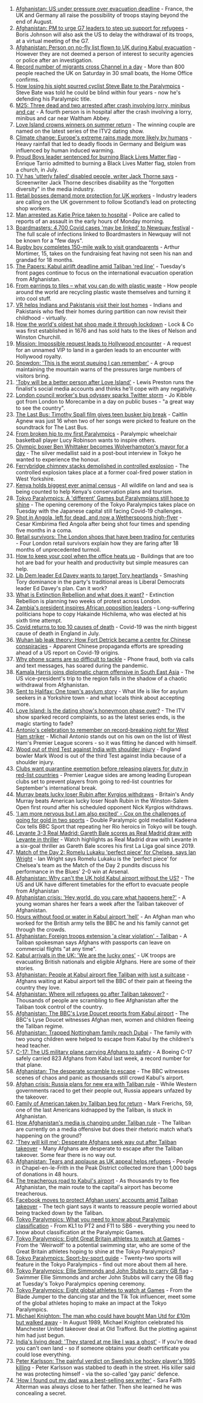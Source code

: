 1. [Afghanistan: US under pressure over evacuation deadline](https://www.bbc.co.uk/news/world-asia-58312644) - France, the UK and Germany all raise the possibility of troops staying beyond the end of August.
2. [Afghanistan: PM to urge G7 leaders to step up support for refugees](https://www.bbc.co.uk/news/uk-58312134) - Boris Johnson will also ask the US to delay the withdrawal of its troops, at a virtual meeting of the G7.
3. [Afghanistan: Person on no-fly list flown to UK during Kabul evacuation](https://www.bbc.co.uk/news/uk-58311964) - However they are not deemed a person of interest to security agencies or police after an investigation.
4. [Record number of migrants cross Channel in a day](https://www.bbc.co.uk/news/uk-58312630) - More than 800 people reached the UK on Saturday in 30 small boats, the Home Office confirms.
5. [How losing his sight spurred cyclist Steve Bate to the Paralympics](https://www.bbc.co.uk/news/uk-58306376) - Steve Bate was told he could be blind within four years - now he's defending his Paralympic title.
6. [M25: Three dead and two arrested after crash involving lorry, minibus and car](https://www.bbc.co.uk/news/uk-england-essex-58312144) - A fourth person is in hospital after the crash involving a lorry, minibus and car near Waltham Abbey.
7. [Love Island crowns winners on summer return](https://www.bbc.co.uk/news/entertainment-arts-58306258) - The winning couple are named on the latest series of the ITV2 dating show.
8. [Climate change: Europe's extreme rains made more likely by humans](https://www.bbc.co.uk/news/science-environment-58309900) - Heavy rainfall that led to deadly floods in Germany and Belgium was influenced by human induced warming.
9. [Proud Boys leader sentenced for burning Black Lives Matter flag](https://www.bbc.co.uk/news/world-us-canada-58312254) - Enrique Tarrio admitted to burning a Black Lives Matter flag, stolen from a church, in July.
10. [TV has 'utterly failed' disabled people, writer Jack Thorne says](https://www.bbc.co.uk/news/entertainment-arts-58308700) - Screenwriter Jack Thorne describes disability as the "forgotten diversity" in the media industry.
11. [Retail bosses demand more protection for UK workers](https://www.bbc.co.uk/news/business-58284856) - Industry leaders are calling on the UK government to follow Scotland’s lead on protecting shop workers.
12. [Man arrested as Katie Price taken to hospital](https://www.bbc.co.uk/news/uk-england-essex-58257403) - Police are called to reports of an assault in the early hours of Monday morning.
13. [Boardmasters: 4,700 Covid cases 'may be linked' to Newquay festival](https://www.bbc.co.uk/news/uk-england-cornwall-58309660) - The full scale of infections linked to Boardmasters in Newquay will not be known for a "few days".
14. [Rugby boy completes 150-mile walk to visit grandparents](https://www.bbc.co.uk/news/uk-england-coventry-warwickshire-58308921) - Arthur Mortimer, 15, takes on the fundraising feat having not seen his nan and grandad for 18 months.
15. [The Papers: Kabul airlift deadline amid Taliban 'red line'](https://www.bbc.co.uk/news/blogs-the-papers-58312185) - Tuesday's front pages continue to focus on the international evacuation operation from Afghanistan.
16. [From earrings to tiles – what you can do with plastic waste](https://www.bbc.co.uk/news/stories-58305686) - How people around the world are recycling plastic waste themselves and turning it into cool stuff.
17. [VR helps Indians and Pakistanis visit their lost homes](https://www.bbc.co.uk/news/world-asia-india-58265851) - Indians and Pakistanis who fled their homes during partition can now revisit their childhood - virtually.
18. [How the world's oldest hat shop made it through lockdown](https://www.bbc.co.uk/news/uk-england-london-58307552) - Lock & Co was first established in 1676 and has sold hats to the likes of Nelson and Winston Churchill.
19. [Mission: Impossible request leads to Hollywood encounter](https://www.bbc.co.uk/news/uk-england-birmingham-58305506) - A request for an unnamed VIP to land in a garden leads to an encounter with Hollywood royalty.
20. [Snowdon: 'This is the worst queuing I can remember'](https://www.bbc.co.uk/news/uk-wales-58284171) - A group maintaining the mountain warns of the pressures large numbers of visitors bring.
21. ['Toby will be a better person after Love Island'](https://www.bbc.co.uk/news/newsbeat-58306928) - Lewis Preston runs the finalist's social media accounts and thinks he'll cope with any negativity.
22. [London council worker's bus odyssey sparks Twitter storm](https://www.bbc.co.uk/news/uk-england-london-58297172) - Jo Kibble got from London to Morecambe in a day on public buses - "a great way to see the country".
23. [The Last Bus: Timothy Spall film gives teen busker big break](https://www.bbc.co.uk/news/uk-scotland-58297986) - Caitlin Agnew was just 16 when two of her songs were picked to feature on the soundtrack for The Last Bus.
24. [From broken hip to my first Paralympics](https://www.bbc.co.uk/news/uk-england-leicestershire-58273615) - Paralympic wheelchair basketball player Lucy Robinson wants to inspire others.
25. [Olympic boxer Ben Whittaker becomes Wolverhampton's mayor for a day](https://www.bbc.co.uk/news/uk-england-birmingham-58299944) - The silver medallist said in a post-bout interview in Tokyo he wanted to experience the honour.
26. [Ferrybridge chimney stacks demolished in controlled explosion](https://www.bbc.co.uk/news/uk-england-leeds-58297602) - The controlled explosion takes place at a former coal-fired power station in West Yorkshire.
27. [Kenya holds biggest ever animal census](https://www.bbc.co.uk/news/world-africa-58281212) - All wildlife on land and sea is being counted to help Kenya's conservation plans and tourism.
28. [Tokyo Paralympics: A 'different' Games but Paralympians still hope to shine](https://www.bbc.co.uk/sport/disability-sport/58306545) - The opening ceremony of the Tokyo Paralympics takes place on Tuesday with the Japanese capital still facing Covid-19 challenges.
29. [Shot in Angola, left for dead, and now a Wetherspoons high-flyer](https://www.bbc.co.uk/news/uk-58266180) - Cesar Kimbirima fled Angola after being shot four times and spending five months in a coma.
30. [Retail survivors: The London shops that have been trading for centuries](https://www.bbc.co.uk/news/uk-england-london-58202817) - Four London retail survivors explain how they are faring after 18 months of unprecedented turmoil.
31. [How to keep your cool when the office heats up](https://www.bbc.co.uk/news/business-58055140) - Buildings that are too hot are bad for your health and productivity but simple measures can help.
32. [Lib Dem leader Ed Davey wants to target Tory heartlands](https://www.bbc.co.uk/news/uk-politics-58306872) - Smashing Tory dominance in the party's traditional areas is Liberal Democrats leader Ed Davey's plan. Can it work?
33. [What is Extinction Rebellion and what does it want?](https://www.bbc.co.uk/news/uk-48607989) - Extinction Rebellion is planning two weeks of protest across London.
34. [Zambia's president inspires African opposition leaders](https://www.bbc.co.uk/news/world-africa-58270973) - Long-suffering politicians hope to copy Hakainde Hichilema, who was elected at his sixth time attempt.
35. [Covid returns to top 10 causes of death](https://www.bbc.co.uk/news/58305191) - Covid-19 was the ninth biggest cause of death in England in July.
36. [Wuhan lab leak theory: How Fort Detrick became a centre for Chinese conspiracies](https://www.bbc.co.uk/news/world-us-canada-58273322) - Apparent Chinese propaganda efforts are spreading ahead of a US report on Covid-19 origins.
37. [Why phone scams are so difficult to tackle](https://www.bbc.co.uk/news/business-58254354) - Phone fraud, both via calls and text messages, has soared during the pandemic.
38. [Kamala Harris joins diplomatic charm offensive in South East Asia](https://www.bbc.co.uk/news/world-asia-58277226) - The US vice-president's trip to the region falls in the shadow of a chaotic withdrawal from Afghanistan.
39. [Sent to Halifax: One town's asylum story](https://www.bbc.co.uk/news/uk-politics-58270841) - What life is like for asylum seekers in a Yorkshire town - and what locals think about accepting more.
40. [Love Island: Is the dating show's honeymoon phase over?](https://www.bbc.co.uk/news/entertainment-arts-58270729) - The ITV show sparked record complaints, so as the latest series ends, is the magic starting to fade?
41. [Antonio's celebration to remember on record-breaking night for West Ham striker](https://www.bbc.co.uk/sport/football/58312266) - Michail Antonio stands out on his own on the list of West Ham's Premier League scorers - so it was fitting he danced with himself.
42. [Wood out of third Test against India with shoulder injury](https://www.bbc.co.uk/sport/cricket/58303560) - England bowler Mark Wood is out of the third Test against India because of a shoulder injury.
43. [Clubs want quarantine exemption before releasing players for duty in red-list countries](https://www.bbc.co.uk/sport/football/58310362) - Premier League sides are among leading European clubs set to prevent players from going to red-list countries for September's international break.
44. [Murray beats lucky loser Rubin after Kyrgios withdraws](https://www.bbc.co.uk/sport/tennis/58302495) - Britain's Andy Murray beats American lucky loser Noah Rubin in the Winston-Salem Open first round after his scheduled opponent Nick Kyrgios withdraws.
45. ['I am more nervous but I am also excited' - Cox on the challenges of going for gold in two sports](https://www.bbc.co.uk/sport/disability-sport/58256947) - Double Paralympic gold medallist Kadeena Cox tells BBC Sport that repeating her Rio heroics in Tokyo will be tough.
46. [Levante 3-3 Real Madrid: Gareth Bale scores as Real Madrid draw with Levante in thriller](https://www.bbc.co.uk/sport/av/football/58304954) - Watch highlights as Real Madrid draw with Levante in a six-goal thriller as Gareth Bale scores his first La Liga goal since 2019.
47. [Match of the Day 2: Romelu Lukaku 'perfect piece' for Chelsea, says Ian Wright](https://www.bbc.co.uk/sport/av/football/58301213) - Ian Wright says Romelu Lukaku is the 'perfect piece' for Chelsea's team as the Match of the Day 2 pundits discuss his performance in the Blues' 2-0 win at Arsenal.
48. [Afghanistan: Why can't the UK hold Kabul airport without the US?](https://www.bbc.co.uk/news/world-58305185) - The US and UK have different timetables for the effort to evacuate people from Afghanistan
49. [Afghanistan crisis: 'Hey world, do you care what happens here?'](https://www.bbc.co.uk/news/world-asia-58297623) - A young woman shares her fears a week after the Taliban takeover of Afghanistan.
50. [Hours without food or water in Kabul airport 'hell'](https://www.bbc.co.uk/news/uk-58305040) - An Afghan man who worked for the British army tells the BBC he and his family cannot get through the crowds.
51. [Afghanistan: Foreign troops extension 'a clear violation' - Taliban](https://www.bbc.co.uk/news/world-asia-58307188) - A Taliban spokesman says Afghans with passports can leave on commercial flights "at any time".
52. [Kabul arrivals in the UK: 'We are the lucky ones'](https://www.bbc.co.uk/news/uk-58305464) - UK troops are evacuating British nationals and eligible Afghans. Here are some of their stories.
53. [Afghanistan: People at Kabul airport flee Taliban with just a suitcase](https://www.bbc.co.uk/news/world-asia-58300386) - Afghans waiting at Kabul airport tell the BBC of their pain at fleeing the country they love.
54. [Afghanistan: Where will refugees go after Taliban takeover?](https://www.bbc.co.uk/news/world-asia-58283177) - Thousands of people are scrambling to flee Afghanistan after the Taliban took control of the country.
55. [Afghanistan: The BBC's Lyse Doucet reports from Kabul airport](https://www.bbc.co.uk/news/world-asia-58300416) - The BBC's Lyse Doucet witnesses Afghan men, women and children fleeing the Taliban regime.
56. [Afghanistan: Trapped Nottingham family reach Dubai](https://www.bbc.co.uk/news/uk-england-nottinghamshire-58293789) - The family with two young children were helped to escape from Kabul by the children's head teacher.
57. [C-17: The US military plane carrying Afghans to safety](https://www.bbc.co.uk/news/world-asia-58297899) - A Boeing C-17 safely carried 823 Afghans from Kabul last week, a record number for that plane.
58. [Afghanistan: The desperate scramble to escape](https://www.bbc.co.uk/news/world-asia-58286000) - The BBC witnesses scenes of chaos and panic as thousands still crowd Kabul's airport.
59. [Afghan crisis: Russia plans for new era with Taliban rule](https://www.bbc.co.uk/news/world-europe-58265934) - While Western governments raced to get their people out, Russia appears unfazed by the takeover.
60. [Family of American taken by Taliban beg for return](https://www.bbc.co.uk/news/world-us-canada-58276062) - Mark Frerichs, 59, one of the last Americans kidnapped by the Taliban, is stuck in Afghanistan.
61. [How Afghanistan's media is changing under Taliban rule](https://www.bbc.co.uk/news/world-asia-58273011) - The Taliban are currently on a media offensive but does their rhetoric match what’s happening on the ground?
62. ['They will kill me': Desperate Afghans seek way out after Taliban takeover](https://www.bbc.co.uk/news/world-asia-58286372) - Many Afghans are desperate to escape after the Taliban takeover. Some fear there is no way out.
63. [Afghanistan: Tears and applause as UK appeal helps refugees](https://www.bbc.co.uk/news/uk-58281203) - People in Chapel-en-le-Frith in the Peak District collected more than 1,000 bags of donations in 48 hours.
64. [The treacherous road to Kabul's airport](https://www.bbc.co.uk/news/world-asia-58271517) - As thousands try to flee Afghanistan, the main route to the capital's airport has become treacherous.
65. [Facebook moves to protect Afghan users' accounts amid Taliban takeover](https://www.bbc.co.uk/news/technology-58277175) - The tech giant says it wants to reassure people worried about being tracked down by the Taliban.
66. [Tokyo Paralympics: What you need to know about Paralympic classification](https://www.bbc.co.uk/sport/disability-sport/57396986) - From KL1 to PT2 and F11 to SB6 - everything you need to know about classification at the Paralympic Games.
67. [Tokyo Paralympics: Eight Great Britain athletes to watch at Games](https://www.bbc.co.uk/sport/disability-sport/58126396) - From the 'Weirwolf' to a potential swimming star, who are some of the Great Britain athletes hoping to shine at the Tokyo Paralympics?
68. [Tokyo Paralympics: Sport-by-sport guide](https://www.bbc.co.uk/sport/disability-sport/58228171) - Twenty-two sports will feature in the Tokyo Paralympics - find out more about them all here.
69. [Tokyo Paralympics: Ellie Simmonds and John Stubbs to carry GB flag](https://www.bbc.co.uk/sport/disability-sport/58303759) - Swimmer Ellie Simmonds and archer John Stubbs will carry the GB flag at Tuesday's Tokyo Paralympics opening ceremony.
70. [Tokyo Paralympics: Eight global athletes to watch at Games](https://www.bbc.co.uk/sport/disability-sport/58203418) - From the Blade Jumper to the dancing star and the Tik Tok influencer, meet some of the global athletes hoping to make an impact at the Tokyo Paralympics.
71. [Michael Knighton: The man who could have bought Man Utd for £10m but walked away](https://www.bbc.co.uk/sport/football/58233755) - In August 1989, Michael Knighton celebrated his Manchester United takeover deal at Old Trafford. But the plotting against him had just begun.
72. [India's living dead: 'They stared at me like I was a ghost'](https://www.bbc.co.uk/news/stories-58259497) - If you're dead you can't own land - so if someone obtains your death certificate you could lose everything.
73. [Peter Karlsson: The painful verdict on Swedish ice hockey player's 1995 killing](https://www.bbc.co.uk/sport/ice-hockey/58101549) - Peter Karlsson was stabbed to death in the street. His killer said he was protecting himself - via the so-called 'gay panic' defence.
74. ['How I found out my dad was a best-selling sex writer'](https://www.bbc.co.uk/news/stories-58171940) - Sara Faith Alterman was always close to her father. Then she learned he was concealing a secret.
